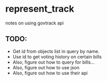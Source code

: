 # represent_track
notes on using govtrack api


## TODO:
- Get id from objects list in query by name.
- Use id to get voting history on certain bills
- Also, figure out how to query for bills...
- Also, figure out how to use json
- Also, figure out how to use their api
